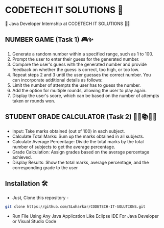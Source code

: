 # CODETECH IT SOLUTIONS 🚀

🎉 Java Developer Internship at CODETECH IT SOLUTIONS 👨‍💻


## NUMBER GAME (Task 1) 🎮✨

1. Generate a random number within a specified range, such as 1 to 100.
2. Prompt the user to enter their guess for the generated number.
3. Compare the user's guess with the generated number and provide feedback on whether the guess is correct, too high, or too low.
4. Repeat steps 2 and 3 until the user guesses the correct number.
You can incorporate additional details as follows:
5. Limit the number of attempts the user has to guess the number.
6. Add the option for multiple rounds, allowing the user to play again.
7. Display the user's score, which can be based on the number of attempts taken or rounds won.

## STUDENT GRADE CALCULATOR (Task 2) 👦🏻📚🔄✨

- Input: Take marks obtained (out of 100) in each subject.
- Calculate Total Marks: Sum up the marks obtained in all subjects.
- Calculate Average Percentage: Divide the total marks by the total number of subjects to get the average percentage.
- Grade Calculation: Assign grades based on the average percentage achieved.
- Display Results: Show the total marks, average percentage, and the corresponding grade to the user


## Installation 🛠️
- Just, Clone this repository - 
````bash 
git clone https://github.com/SLoharkar/CODETECH-IT-SOLUTIONS.git
````
- Run File Using Any Java Application Like Eclipse IDE For Java Developer or Visual Studio Code
